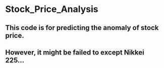 # Stock_Price_Analysis
## This code is for predicting the anomaly of stock price.
## However, it might be failed to except Nikkei 225...
